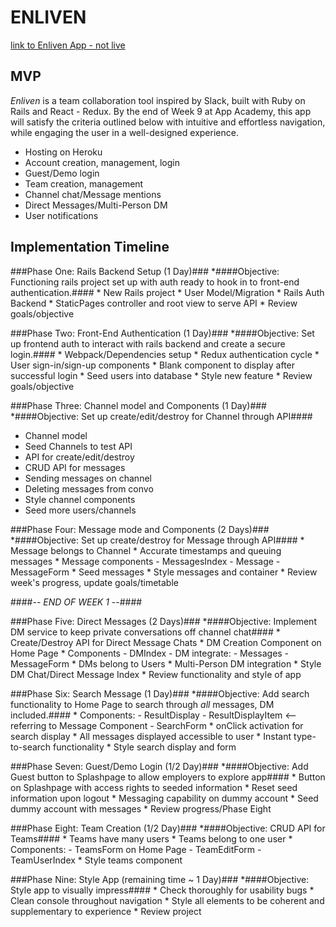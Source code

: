 # **ENLIVEN** #

[link to Enliven App - not live](##)

## MVP ##

_Enliven_ is a team collaboration tool inspired by Slack, built with Ruby on Rails and React - Redux. By the end of Week 9 at App Academy, this app will satisfy the criteria outlined below with intuitive and effortless navigation, while engaging the user in a well-designed experience.
 * Hosting on Heroku
 * Account creation, management, login
 * Guest/Demo login
 * Team creation, management
 * Channel chat/Message mentions
 * Direct Messages/Multi-Person DM
 * User notifications

## Implementation Timeline ##

###Phase One: Rails Backend Setup (1 Day)###
  *####Objective: Functioning rails project set up with auth ready to hook in to front-end authentication.####
    * New Rails project
    * User Model/Migration
    * Rails Auth Backend
    * StaticPages controller and root view to serve API
    * Review goals/objective

###Phase Two: Front-End Authentication (1 Day)###
  *####Objective: Set up frontend auth to interact with rails backend and create a secure login.####
    * Webpack/Dependencies setup
    * Redux authentication cycle
    * User sign-in/sign-up components
    * Blank component to display after successful login
    * Seed users into database
    * Style new feature
    * Review goals/objective

###Phase Three: Channel model and Components (1 Day)###
  *####Objective: Set up create/edit/destroy for Channel through API####
  * Channel model
  * Seed Channels to test API
  * API for create/edit/destroy
  * CRUD API for messages
  * Sending messages on channel
  * Deleting messages from convo
  * Style channel components
  * Seed more users/channels

###Phase Four: Message mode and Components (2 Days)###
  *####Objective: Set up create/destroy for Message through API####
    * Message belongs to Channel
    * Accurate timestamps and queuing messages
    * Message components
      - MessagesIndex
      - Message
      - MessageForm
    * Seed messages
    * Style messages and container
    * Review week's progress, update goals/timetable

####-- *END OF WEEK 1* --####

###Phase Five: Direct Messages (2 Days)###
  *####Objective: Implement DM service to keep private conversations off channel chat####
    * Create/Destroy API for Direct Message Chats
    * DM Creation Component on Home Page
    * Components
      - DMIndex
      - DM
      integrate:
      - Messages
      - MessageForm
    * DMs belong to Users
    * Multi-Person DM integration
    * Style DM Chat/Direct Message Index
    * Review functionality and style of app

###Phase Six: Search Message (1 Day)###
  *####Objective: Add search functionality to Home Page to search through _all_ messages, DM included.####
    * Components:
      - ResultDisplay
      - ResultDisplayItem <-- referring to Message Component
      - SearchForm
    * onClick activation for search display
    * All messages displayed accessible to user
    * Instant type-to-search functionality
    * Style search display and form

###Phase Seven: Guest/Demo Login (1/2 Day)###
  *####Objective: Add Guest button to Splashpage to allow employers to explore app####
    * Button on Splashpage with access rights to seeded information
    * Reset seed information upon logout
    * Messaging capability on dummy account
    * Seed dummy account with messages
    * Review progress/Phase Eight

###Phase Eight: Team Creation (1/2 Day)###
  *####Objective: CRUD API for Teams####
    * Teams have many users
    * Teams belong to one user
    * Components:
      - TeamsForm on Home Page
      - TeamEditForm
      - TeamUserIndex
    * Style teams component

###Phase Nine: Style App (remaining time ~ 1 Day)###
  *####Objective: Style app to visually impress####
    * Check thoroughly for usability bugs
    * Clean console throughout navigation
    * Style all elements to be coherent and supplementary to experience
    * Review project
